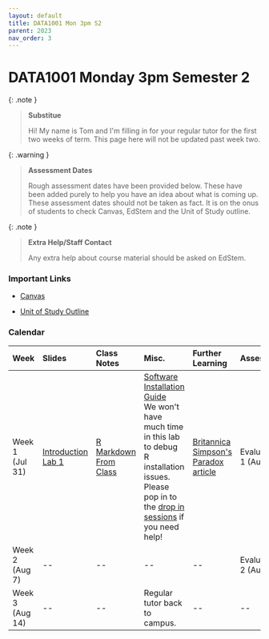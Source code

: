 ```yaml
---
layout: default
title: DATA1001 Mon 3pm S2
parent: 2023
nav_order: 3
---
```


# DATA1001 Monday 3pm Semester 2

{: .note }
> **Substitue**
>
> Hi! My name is Tom and I'm filling in for your regular tutor for the first two weeks of term. This page here  will not be updated past week two.

{: .warning }
> **Assessment Dates**
>
> Rough assessment dates have been provided below. These have been added purely to help you have an idea about what is coming up. These assessment dates should not be taken as fact. It is on the onus of students to check Canvas, EdStem and the Unit of Study outline.

{: .note }
> **Extra Help/Staff Contact**
>
> Any extra help about course material should be asked on EdStem.

### Important Links

- [Canvas](https://canvas.sydney.edu.au/courses/51659)

- [Unit of Study Outline](https://www.sydney.edu.au/units/DATA1001/2023-S2C-ND-CC)

### Calendar

Week | Slides | Class Notes | Misc. | Further Learning | Assessments
:---|:---|:---|:---|:---|:---
Week 1<br>(Jul 31) | [Introduction](https://drive.google.com/file/d/1FiTEjBrwTm69vT5pnR4txzlInn_IOTba/view?usp=drive_link)<br>[Lab 1](https://drive.google.com/file/d/1CwGJdeN8QC82dt4ZDJO-mEkZikKDJ5_y/view?usp=sharing) | [R Markdown From Class](https://drive.google.com/file/d/15rcF6Geg6-mm9QsmEIV-FoOz43-QlP-T/view?usp=sharing) | [Software Installation Guide](https://canvas.sydney.edu.au/courses/51659/pages/how-to-install-r-slash-rstudio?module_item_id=1955526)<br>We won't have much time in this lab to debug R installation issues. Please pop in to the [drop in sessions](https://canvas.sydney.edu.au/courses/51659/pages/drop-ins-+-ed) if you need help!| [Britannica Simpson's Paradox article](https://www.britannica.com/topic/Simpsons-paradox) | Evaluate quiz 1 (Aug 6)
Week 2<br>(Aug 7) | -- | -- | -- | -- | Evaluate quiz 2 (Aug 13)
Week 3<br>(Aug 14) | -- | -- | Regular tutor back to campus. | -- | --
